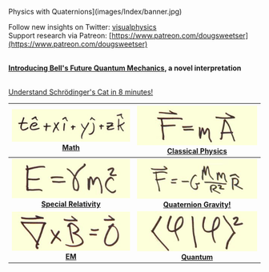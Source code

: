 Physics with Quaternions](images/Index/banner.jpg)

Follow new insights on Twitter: [visualphysics](https://twitter.com/visualphysics)
<br>Support research via Patreon: [https://www.patreon.com/dougsweetser](https://www.patreon.com/dougsweetser)

<br>**[Introducing Bell's Future Quantum Mechanics](QM/BellsFuture.md), a novel interpretation**

<br>[Understand Schrödinger's Cat in 8 minutes!](https://bit.ly/schrödinger_cat_post_12)

| [![](images/Index/txyz.jpg) <br/> <font class="fa-2x"> Math </font>](Math/math.md) | [![Force equals mass times acceleration](images/Index/fma.jpg) <br/> <font class="fa-2x"> Classical Physics </font>](Classical_physics/classical_physics.md) | 
| :---:   | :--:      | 
| [![energy equals gamma m c squared](images/Index/egmc2.jpg) <br/> <font class="fa-2x">**Special Relativity**</font>](SR/special_relativity.md) | [![F equals minus G M m over R squared](images/Index/fgmmr2.jpg) <br/> <font class="fa-2x"> **Quaternion Gravity!** </font>](Gravity/gravity.md) | 
| [![The curl of the B field is zero](images/Index/curl_B.jpg) <br/> <font class="fa-2x">**EM**</font>](EM/em.md) | [![The norm of the wave function phi](images/Index/phi2.jpg) <br/> <font class="fa-2x">**Quantum**</font>](QM/qm.md)|



